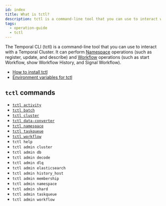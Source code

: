 ```yaml
---
id: index
title: What is tctl?
description: tctl is a command-line tool that you can use to interact with a Temporal Cluster.
tags:
  - operation-guide
  - tctl
---
```


The Temporal CLI (tctl) is a command-line tool that you can use to interact with a Temporal Cluster.
It can perform [Namespace](/docs/concepts/what-is-a-namespace) operations (such as register, update, and describe) and [Workflow](/docs/concepts/what-is-a-workflow) operations (such as start
Workflow, show Workflow History, and Signal Workflow).

- [How to install tctl](/docs/tctl/how-to-install-tctl)
- [Environment variables for tctl](/docs/tctl/environment-variables)

## `tctl` commands

- [`tctl activity`](/docs/tctl/activity)
- [`tctl batch`](/docs/tctl/batch)
- [`tctl cluster`](/docs/tctl/cluster)
- [`tctl data-converter`](/docs/tctl/data-converter)
- [`tctl namespace`](/docs/tctl/namespace)
- [`tctl taskqueue`](/docs/tctl/taskqueue)
- [`tctl workflow`](/docs/tctl/workflow)
- `tctl help`
- `tctl admin cluster`
- `tctl admin db`
- `tctl admin decode`
- `tctl admin dlq`
- `tctl admin elasticsearch`
- `tctl admin history_host`
- `tctl admin membership`
- `tctl admin namespace`
- `tctl admin shard`
- `tctl admin taskqueue`
- `tctl admin workflow`

<!-- ## Global modifiers -->
